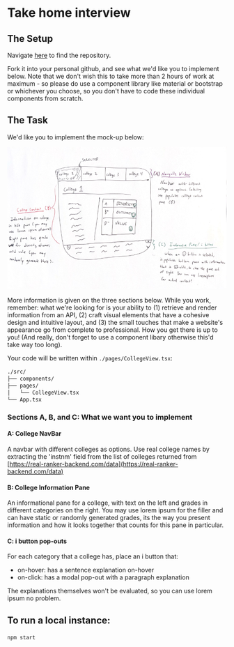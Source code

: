 # Take home interview
## The Setup
Navigate [here]() to find the repository.

Fork it into your personal github, and see what we'd like you to implement below. Note that we don't wish this to take more than 2 hours of work at maximum - so please do use a component library like material or bootstrap or whichever you choose, so you don't have to code these individual components from scratch.

## The Task
We'd like you to implement the mock-up below:

![The mockup to implement](mockup.png)

More information is given on the three sections below. While you work, remember: what we're looking for is your ability to (1) retrieve and render information from an API, (2) craft visual elements that have a cohesive design and intuitive layout, and (3) the small touches that make a website's appearance go from complete to professional. How you get there is up to you! (And really, don't forget to use a component libary otherwise this'd take way too long).

Your code will be written within `./pages/CollegeView.tsx`:
```
./src/
├── components/
├── pages/
│   └── CollegeView.tsx
└── App.tsx
```

### Sections A, B, and C: What we want you to implement
#### A: College NavBar
A navbar with different colleges as options. Use real college names by extracting the 'instnm' field from the list of colleges returned from [https://real-ranker-backend.com/data](https://real-ranker-backend.com/data)
#### B: College Information Pane
An informational pane for a college, with text on the left and grades in different categories on the right. You may use lorem ipsum for the filler and can have static or randomly generated grades, its the way you present information and how it looks together that counts for this pane in particular.
#### C: i button pop-outs
For each category that a college has, place an i button that:
- on-hover: has a sentence explanation on-hover
- on-click: has a modal pop-out with a paragraph explanation

The explanations themselves won't be evaluated, so you can use lorem ipsum no problem. 

## To run a local instance:
`npm start`